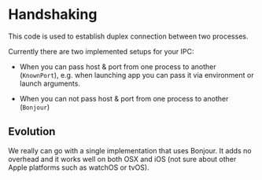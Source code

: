#  Handshaking

This code is used to establish duplex connection between two processes.

Currently there are two implemented setups for your IPC:

- When you can pass host & port from one process to another (`KnownPort`), e.g. when launching app you can pass it via environment or launch arguments.

- When you can not pass host & port from one process to another (`Bonjour`)

## Evolution

We really can go with a single implementation that uses Bonjour. It adds no overhead and it works well on both OSX and iOS (not sure about other Apple platforms such as watchOS or tvOS).
